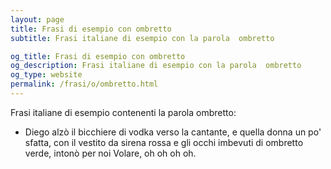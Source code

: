 ```yaml
---
layout: page
title: Frasi di esempio con ombretto 
subtitle: Frasi italiane di esempio con la parola  ombretto

og_title: Frasi di esempio con ombretto 
og_description: Frasi italiane di esempio con la parola  ombretto
og_type: website
permalink: /frasi/o/ombretto.html
---
```


Frasi italiane di esempio contenenti la parola ombretto:


- Diego alzò il bicchiere di vodka verso la cantante, e quella donna un po' sfatta, con il vestito da sirena rossa e gli occhi imbevuti di ombretto verde, intonò per noi Volare, oh oh oh oh.
